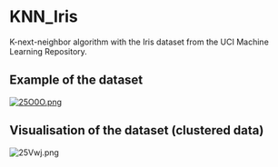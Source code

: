 # KNN_Iris
K-next-neighbor algorithm with the Iris dataset from the UCI Machine Learning Repository.

## Example of the dataset
<a href="https://picr.eu/i/25O0O"><img src="https://picr.eu/images/2020/12/01/25O0O.png" alt="25O0O.png" border="0" /></a>

## Visualisation of the dataset (clustered data)
<img src="https://picr.eu/images/2020/12/01/25Vwj.png" alt="25Vwj.png" border="0" />
